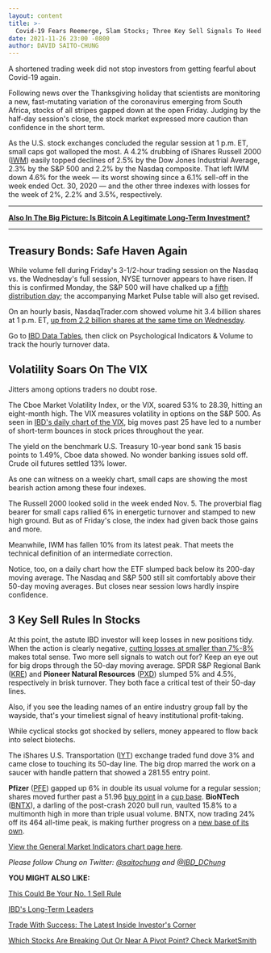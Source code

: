 ```yaml
---
layout: content
title: >-
  Covid-19 Fears Reemerge, Slam Stocks; Three Key Sell Signals To Heed Today
date: 2021-11-26 23:00 -0800
author: DAVID SAITO-CHUNG
---
```






A shortened trading week did not stop investors from getting fearful about Covid-19 again.




Following news over the Thanksgiving holiday that scientists are monitoring a new, fast-mutating variation of the coronavirus emerging from South Africa, stocks of all stripes gapped down at the open Friday. Judging by the half-day session's close, the stock market expressed more caution than confidence in the short term.


As the U.S. stock exchanges concluded the regular session at 1 p.m. ET, small caps got walloped the most. A 4.2% drubbing of iShares Russell 2000 ([IWM](https://research.investors.com/quote.aspx?symbol=IWM)) easily topped declines of 2.5% by the Dow Jones Industrial Average, 2.3% by the S&P 500 and 2.2% by the Nasdaq composite. That left IWM down 4.6% for the week — its worst showing since a 6.1% sell-off in the week ended Oct. 30, 2020 — and the other three indexes with losses for the week of 2%, 2.2% and 3.5%, respectively.




---


[**Also In The Big Picture: Is Bitcoin A Legitimate Long-Term Investment?**](https://www.investors.com/market-trend/the-big-picture/nasdaq-trims-losses-will-these-sectors-help-offset-the-new-dip-in-software-stocks/)




---


Treasury Bonds: Safe Haven Again
--------------------------------


While volume fell during Friday's 3-1/2-hour trading session on the Nasdaq vs. the Wednesday's full session, NYSE turnover appears to have risen. If this is confirmed Monday, the S&P 500 will have chalked up a [fifth distribution day](https://www.investors.com/how-to-invest/investors-corner/how-do-you-spot-a-major-market-top-easy-look-for-heavy-distribution/); the accompanying Market Pulse table will also get revised.


On an hourly basis, NasdaqTrader.com showed volume hit 3.4 billion shares at 1 p.m. ET, [up from 2.2 billion shares at the same time on Wednesday](https://www.investors.com/wp-content/uploads/2021/11/DailyPsycho112421.pdf).


Go to [IBD Data Tables](https://www.investors.com/ibd-data-tables/), then click on Psychological Indicators & Volume to track the hourly turnover data.


Volatility Soars On The VIX
---------------------------


Jitters among options traders no doubt rose.


The Cboe Market Volatility Index, or the VIX, soared 53% to 28.39, hitting an eight-month high. The VIX measures volatility in options on the S&P 500. As seen in [IBD's daily chart of the VIX](https://research.investors.com/psychological-market-indicators/chart?type=volatility), big moves past 25 have led to a number of short-term bounces in stock prices throughout the year.


The yield on the benchmark U.S. Treasury 10-year bond sank 15 basis points to 1.49%, Cboe data showed. No wonder banking issues sold off. Crude oil futures settled 13% lower.


As one can witness on a weekly chart, small caps are showing the most bearish action among these four indexes.


The Russell 2000 looked solid in the week ended Nov. 5. The proverbial flag bearer for small caps rallied 6% in energetic turnover and stamped to new high ground. But as of Friday's close, the index had given back those gains and more.


Meanwhile, IWM has fallen 10% from its latest peak. That meets the technical definition of an intermediate correction.



Notice, too, on a daily chart how the ETF slumped back below its 200-day moving average. The Nasdaq and S&P 500 still sit comfortably above their 50-day moving averages. But closes near session lows hardly inspire confidence.


3 Key Sell Rules In Stocks
--------------------------



At this point, the astute IBD investor will keep losses in new positions tidy. When the action is clearly negative, [cutting losses at smaller than 7%-8%](https://www.investors.com/how-to-invest/investors-corner/top-growth-stock-golden-sell-rule-when-take-losses-fast/) makes total sense. Two more sell signals to watch out for? Keep an eye out for big drops through the 50-day moving average. SPDR S&P Regional Bank ([KRE](https://research.investors.com/quote.aspx?symbol=KRE)) and **Pioneer Natural Resources** ([PXD](https://research.investors.com/quote.aspx?symbol=PXD)) slumped 5% and 4.5%, respectively in brisk turnover. They both face a critical test of their 50-day lines.


Also, if you see the leading names of an entire industry group fall by the wayside, that's your timeliest signal of heavy institutional profit-taking.


While cyclical stocks got shocked by sellers, money appeared to flow back into select biotechs.


The iShares U.S. Transportation ([IYT](https://research.investors.com/quote.aspx?symbol=IYT)) exchange traded fund dove 3% and came close to touching its 50-day line. The big drop marred the work on a saucer with handle pattern that showed a 281.55 entry point.



**Pfizer** ([PFE](https://research.investors.com/quote.aspx?symbol=PFE)) gapped up 6% in double its usual volume for a regular session; shares moved further past a 51.96 [buy point](https://www.investors.com/how-to-invest/investors-corner/chart-reading-basics-how-a-buy-point-marks-a-time-of-opportunity/) in a [cup base](https://www.investors.com/how-to-invest/investors-corner/breakout-stocks-see-how-to-predict-breakout-with-cup-base/). **BioNTech** ([BNTX](https://research.investors.com/quote.aspx?symbol=BNTX)), a darling of the post-crash 2020 bull run, vaulted 15.8% to a multimonth high in more than triple usual volume. BNTX, now trading 24% off its 464 all-time peak, is making further progress on a [new base of its own](https://www.investors.com/how-to-invest/investors-corner/investor-basics-why-learning-base-patterns-gets-the-ball-rolling/).


[View the General Market Indicators chart page here](https://www.investors.com/wp-content/uploads/2021/11/DailyGMI_112621.pdf).


*Please follow Chung on Twitter: [@saitochung](https://twitter.com/SaitoChung) and [@IBD\_DChung](https://twitter.com/IBD_DChung)*


**YOU MIGHT ALSO LIKE:**


[This Could Be Your No. 1 Sell Rule](https://www.investors.com/how-to-invest/investors-corner/when-to-sell-growth-stocks-number-1-rule/)


[IBD's Long-Term Leaders](https://www.investors.com/research/best-stocks-to-buy-now-long-term-stocks-ibd-long-term-leaders-list/)


[Trade With Success: The Latest Inside Investor's Corner](https://www.investors.com/category/how-to-invest/investors-corner/)


[Which Stocks Are Breaking Out Or Near A Pivot Point? Check MarketSmith](https://marketsmith.investors.com/?src=A012BF)




